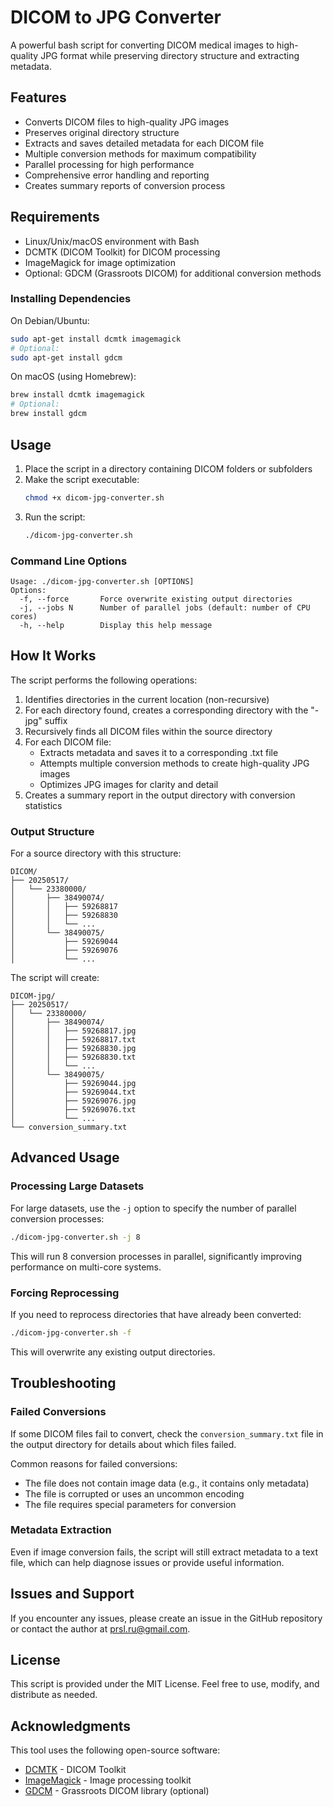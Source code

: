 # DICOM to JPG Converter

A powerful bash script for converting DICOM medical images to high-quality JPG format while preserving directory structure and extracting metadata.

## Features

- Converts DICOM files to high-quality JPG images
- Preserves original directory structure
- Extracts and saves detailed metadata for each DICOM file
- Multiple conversion methods for maximum compatibility
- Parallel processing for high performance
- Comprehensive error handling and reporting
- Creates summary reports of conversion process

## Requirements

- Linux/Unix/macOS environment with Bash
- DCMTK (DICOM Toolkit) for DICOM processing
- ImageMagick for image optimization
- Optional: GDCM (Grassroots DICOM) for additional conversion methods

### Installing Dependencies

On Debian/Ubuntu:

```bash
sudo apt-get install dcmtk imagemagick
# Optional:
sudo apt-get install gdcm
```

On macOS (using Homebrew):

```bash
brew install dcmtk imagemagick
# Optional:
brew install gdcm
```

## Usage

1. Place the script in a directory containing DICOM folders or subfolders
2. Make the script executable:
   ```bash
   chmod +x dicom-jpg-converter.sh
   ```
3. Run the script:
   ```bash
   ./dicom-jpg-converter.sh
   ```

### Command Line Options

```
Usage: ./dicom-jpg-converter.sh [OPTIONS]
Options:
  -f, --force       Force overwrite existing output directories
  -j, --jobs N      Number of parallel jobs (default: number of CPU cores)
  -h, --help        Display this help message
```

## How It Works

The script performs the following operations:

1. Identifies directories in the current location (non-recursive)
2. For each directory found, creates a corresponding directory with the "-jpg" suffix
3. Recursively finds all DICOM files within the source directory
4. For each DICOM file:
   - Extracts metadata and saves it to a corresponding .txt file
   - Attempts multiple conversion methods to create high-quality JPG images
   - Optimizes JPG images for clarity and detail
5. Creates a summary report in the output directory with conversion statistics

### Output Structure

For a source directory with this structure:

```
DICOM/
├── 20250517/
│   └── 23380000/
│       ├── 38490074/
│       │   ├── 59268817
│       │   ├── 59268830
│       │   └── ...
│       └── 38490075/
│           ├── 59269044
│           ├── 59269076
│           └── ...
```

The script will create:

```
DICOM-jpg/
├── 20250517/
│   └── 23380000/
│       ├── 38490074/
│       │   ├── 59268817.jpg
│       │   ├── 59268817.txt
│       │   ├── 59268830.jpg
│       │   ├── 59268830.txt
│       │   └── ...
│       └── 38490075/
│           ├── 59269044.jpg
│           ├── 59269044.txt
│           ├── 59269076.jpg
│           ├── 59269076.txt
│           └── ...
└── conversion_summary.txt
```

## Advanced Usage

### Processing Large Datasets

For large datasets, use the `-j` option to specify the number of parallel conversion processes:

```bash
./dicom-jpg-converter.sh -j 8
```

This will run 8 conversion processes in parallel, significantly improving performance on multi-core systems.

### Forcing Reprocessing

If you need to reprocess directories that have already been converted:

```bash
./dicom-jpg-converter.sh -f
```

This will overwrite any existing output directories.

## Troubleshooting

### Failed Conversions

If some DICOM files fail to convert, check the `conversion_summary.txt` file in the output directory for details about which files failed.

Common reasons for failed conversions:

- The file does not contain image data (e.g., it contains only metadata)
- The file is corrupted or uses an uncommon encoding
- The file requires special parameters for conversion

### Metadata Extraction

Even if image conversion fails, the script will still extract metadata to a text file, which can help diagnose issues or provide useful information.

## Issues and Support

If you encounter any issues, please create an issue in the GitHub repository or contact the author at prsl.ru@gmail.com.

## License

This script is provided under the MIT License. Feel free to use, modify, and distribute as needed.

## Acknowledgments

This tool uses the following open-source software:

- [DCMTK](https://dicom.offis.de/dcmtk.php.en) - DICOM Toolkit
- [ImageMagick](https://imagemagick.org/) - Image processing toolkit
- [GDCM](http://gdcm.sourceforge.net/) - Grassroots DICOM library (optional)
